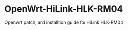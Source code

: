 OpenWrt-HiLink-HLK-RM04
=======================

Openwrt patch, and installtion guide for HiLink HLK-RM04
